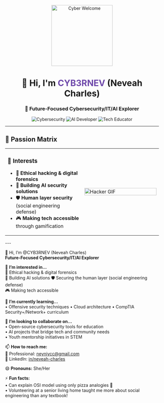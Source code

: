 <div align="center">
  <img src="https://media.giphy.com/media/v1.Y2lkPTc5MGI3NjExcWJxY2VqZ2NtY3B2dGZ2Y2x4Z2V6Y2JtYzZzNGF5bmRqYzB6eGZ1biZlcD12MV9pbnRlcm5hbF9naWZfYnlfaWQmY3Q9cw/qgQUggAC3Pfv687qPC/giphy.gif" width="200" alt="Cyber Welcome"/>
  <h1>👋 Hi, I'm <span style="color: #6e48aa">CYB3RNEV</span> (Neveah Charles)</h1>
  <h3>🔭 Future-Focused Cybersecurity/IT/AI Explorer</h3>
  
  ![Cybersecurity](https://img.shields.io/badge/-CYBERSECURITY-2e2e2e?style=flat&logo=lock)
  ![AI Developer](https://img.shields.io/badge/AI_DEVELOPER-FF6B00?style=flat&logo=ai)
  ![Tech Educator](https://img.shields.io/badge/TECH_EDUCATOR-00C4CC?style=flat&logo=book)
</div>

---

## 🚀 **Passion Matrix**

<table>
  <tr>
    <td width="50%">
      <h3>👀 Interests</h3>
      <ul>
        <li>🔐 <b>Ethical hacking & digital forensics</b></li>
        <li>🤖 <b>Building AI security solutions</b></li>
        <li>🛡️ <b>Human layer security</b> (social engineering defense)</li>
        <li>🎮 <b>Making tech accessible</b> through gamification</li>
      </ul>
    </td>
    <td width="50%">
      <img src="https://media.giphy.com/media/3oKIPEqDGUULpEU0aQ/giphy.gif" width="100%" alt="Hacker GIF"/>
    </td>
  </tr>
</table>
---

👋 Hi, I’m @CYB3RNEV (Neveah Charles)  
**Future-Focused Cybersecurity/IT/AI Explorer**  

👀 **I’m interested in...**  
🔐 Ethical hacking & digital forensics  
🤖 Building AI solutions 
🛡️ Securing the human layer (social engineering defense)  
🎮 Making tech accessible  

🌱 **I’m currently learning...**  
• Offensive security techniques 
• Cloud architecture 
• CompTIA Security+/Network+ curriculum  

💞️ **I’m looking to collaborate on...**  
• Open-source cybersecurity tools for education  
• AI projects that bridge tech and community needs  
• Youth mentorship initiatives in STEM  

📫 **How to reach me:**  
📧 Professional: neyniycc@gmail.com  
💼 LinkedIn: [in/neveah-charles](https://www.linkedin.com/in/neveah-charles/)  

😄 **Pronouns:** She/Her  

⚡ **Fun facts:**    
• Can explain OSI model using only pizza analogies 🍕  
• Volunteering at a senior living home taught me more about social engineering than any textbook! 


